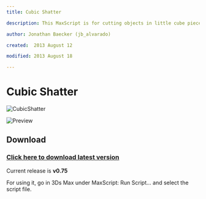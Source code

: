 ```yaml
---
title: Cubic Shatter

description: This MaxScript is for cutting objects in little cube pieces

author: Jonathan Baecker (jb_alvarado)

created:  2013 August 12

modified: 2013 August 18

---
```


Cubic Shatter
=========

![CubicShatter](http://www.pixelcrusher.de/files/CubicShatter2.jpg)


![Preview](http://www.pixelcrusher.de/files/CubeShatter.jpg)


Download
--------

### [Click here to download latest version](https://github.com/jb-alvarado/CubicShatter/archive/master.zip)

Current release is **v0.75**

For using it, go in 3Ds Max under MaxScript: Run Script... and select the script file.

